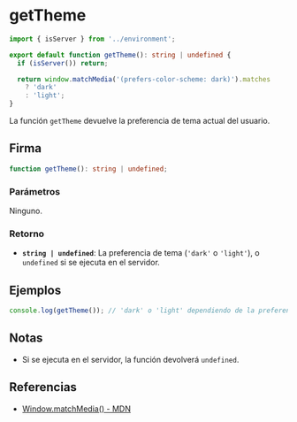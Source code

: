 # getTheme

```typescript
import { isServer } from '../environment';

export default function getTheme(): string | undefined {
  if (isServer()) return;

  return window.matchMedia('(prefers-color-scheme: dark)').matches
    ? 'dark'
    : 'light';
}
```

La función `getTheme` devuelve la preferencia de tema actual del usuario.

## Firma

```typescript
function getTheme(): string | undefined;
```

### Parámetros

Ninguno.

### Retorno

- **`string | undefined`**: La preferencia de tema (`'dark'` o `'light'`), o `undefined` si se ejecuta en el servidor.

## Ejemplos

```typescript
console.log(getTheme()); // 'dark' o 'light' dependiendo de la preferencia del usuario
```

## Notas

- Si se ejecuta en el servidor, la función devolverá `undefined`.

## Referencias

- [Window.matchMedia() - MDN](https://developer.mozilla.org/en-US/docs/Web/API/Window/matchMedia)